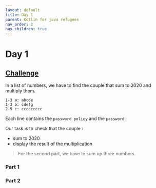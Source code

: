 ```yaml
---
layout: default
title: Day 1
parent: Kotlin for java refugees
nav_order: 2
has_children: true
---
```


# Day 1
## [Challenge](https://adventofcode.com/2020/day/1)
In a list of numbers, we have to find the couple that sum to 2020 and  multiply them.
```text
1-3 a: abcde
1-3 b: cdefg
2-9 c: ccccccccc
```

Each line contains the `password policy` and the `password`.

Our task is to check that the couple :
* sum to 2020
* display the result of the multiplication

> For the second part, we have to sum up three numbers.

### Part 1

### Part 2